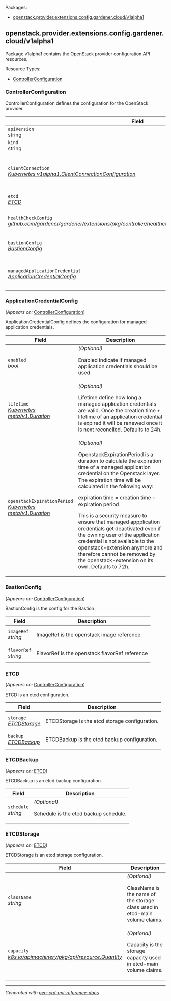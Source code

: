 <p>Packages:</p>
<ul>
<li>
<a href="#openstack.provider.extensions.config.gardener.cloud%2fv1alpha1">openstack.provider.extensions.config.gardener.cloud/v1alpha1</a>
</li>
</ul>
<h2 id="openstack.provider.extensions.config.gardener.cloud/v1alpha1">openstack.provider.extensions.config.gardener.cloud/v1alpha1</h2>
<p>
<p>Package v1alpha1 contains the OpenStack provider configuration API resources.</p>
</p>
Resource Types:
<ul><li>
<a href="#openstack.provider.extensions.config.gardener.cloud/v1alpha1.ControllerConfiguration">ControllerConfiguration</a>
</li></ul>
<h3 id="openstack.provider.extensions.config.gardener.cloud/v1alpha1.ControllerConfiguration">ControllerConfiguration
</h3>
<p>
<p>ControllerConfiguration defines the configuration for the OpenStack provider.</p>
</p>
<table>
<thead>
<tr>
<th>Field</th>
<th>Description</th>
</tr>
</thead>
<tbody>
<tr>
<td>
<code>apiVersion</code></br>
string</td>
<td>
<code>
openstack.provider.extensions.config.gardener.cloud/v1alpha1
</code>
</td>
</tr>
<tr>
<td>
<code>kind</code></br>
string
</td>
<td><code>ControllerConfiguration</code></td>
</tr>
<tr>
<td>
<code>clientConnection</code></br>
<em>
<a href="https://godoc.org/k8s.io/component-base/config/v1alpha1#ClientConnectionConfiguration">
Kubernetes v1alpha1.ClientConnectionConfiguration
</a>
</em>
</td>
<td>
<em>(Optional)</em>
<p>ClientConnection specifies the kubeconfig file and client connection
settings for the proxy server to use when communicating with the apiserver.</p>
</td>
</tr>
<tr>
<td>
<code>etcd</code></br>
<em>
<a href="#openstack.provider.extensions.config.gardener.cloud/v1alpha1.ETCD">
ETCD
</a>
</em>
</td>
<td>
<p>ETCD is the etcd configuration.</p>
</td>
</tr>
<tr>
<td>
<code>healthCheckConfig</code></br>
<em>
<a href="https://github.com/gardener/gardener/extensions/pkg/controller/healthcheck/config">
github.com/gardener/gardener/extensions/pkg/controller/healthcheck/config/v1alpha1.HealthCheckConfig
</a>
</em>
</td>
<td>
<em>(Optional)</em>
<p>HealthCheckConfig is the config for the health check controller</p>
</td>
</tr>
<tr>
<td>
<code>bastionConfig</code></br>
<em>
<a href="#openstack.provider.extensions.config.gardener.cloud/v1alpha1.BastionConfig">
BastionConfig
</a>
</em>
</td>
<td>
<em>(Optional)</em>
<p>BastionConfig the config for the Bastion</p>
</td>
</tr>
<tr>
<td>
<code>managedApplicationCredential</code></br>
<em>
<a href="#openstack.provider.extensions.config.gardener.cloud/v1alpha1.ApplicationCredentialConfig">
ApplicationCredentialConfig
</a>
</em>
</td>
<td>
<em>(Optional)</em>
<p>ApplicationCrednentialConfig defines the configuration for managed application credentials.</p>
</td>
</tr>
</tbody>
</table>
<h3 id="openstack.provider.extensions.config.gardener.cloud/v1alpha1.ApplicationCredentialConfig">ApplicationCredentialConfig
</h3>
<p>
(<em>Appears on:</em>
<a href="#openstack.provider.extensions.config.gardener.cloud/v1alpha1.ControllerConfiguration">ControllerConfiguration</a>)
</p>
<p>
<p>ApplicationCredentialConfig defines the configuration for managed application credentials.</p>
</p>
<table>
<thead>
<tr>
<th>Field</th>
<th>Description</th>
</tr>
</thead>
<tbody>
<tr>
<td>
<code>enabled</code></br>
<em>
bool
</em>
</td>
<td>
<em>(Optional)</em>
<p>Enabled indicate if managed application credentials should be used.</p>
</td>
</tr>
<tr>
<td>
<code>lifetime</code></br>
<em>
<a href="https://kubernetes.io/docs/reference/generated/kubernetes-api/v1.15/#duration-v1-meta">
Kubernetes meta/v1.Duration
</a>
</em>
</td>
<td>
<em>(Optional)</em>
<p>Lifetime define how long a managed application credentials are valid.
Once the creation time + lifetime of an application credential is expired
it will be renewed once it is next reconciled.
Defaults to 24h.</p>
</td>
</tr>
<tr>
<td>
<code>openstackExpirationPeriod</code></br>
<em>
<a href="https://kubernetes.io/docs/reference/generated/kubernetes-api/v1.15/#duration-v1-meta">
Kubernetes meta/v1.Duration
</a>
</em>
</td>
<td>
<em>(Optional)</em>
<p>OpenstackExpirationPeriod is a duration to calculate the expiration time
of a managed application credential on the Openstack layer.
The expiration time will be calculated in the following way:</p>
<p>expiration time = creation time + expiration period</p>
<p>This is a security measure to ensure that managed appplication credentials
get deactivated even if the owning user of the application credential
is not available to the openstack-extension anymore and therefore
cannot be removed by the openstack-extension on its own.
Defaults to 72h.</p>
</td>
</tr>
</tbody>
</table>
<h3 id="openstack.provider.extensions.config.gardener.cloud/v1alpha1.BastionConfig">BastionConfig
</h3>
<p>
(<em>Appears on:</em>
<a href="#openstack.provider.extensions.config.gardener.cloud/v1alpha1.ControllerConfiguration">ControllerConfiguration</a>)
</p>
<p>
<p>BastionConfig is the config for the Bastion</p>
</p>
<table>
<thead>
<tr>
<th>Field</th>
<th>Description</th>
</tr>
</thead>
<tbody>
<tr>
<td>
<code>imageRef</code></br>
<em>
string
</em>
</td>
<td>
<p>ImageRef is the openstack image reference</p>
</td>
</tr>
<tr>
<td>
<code>flavorRef</code></br>
<em>
string
</em>
</td>
<td>
<p>FlavorRef is the openstack flavorRef reference</p>
</td>
</tr>
</tbody>
</table>
<h3 id="openstack.provider.extensions.config.gardener.cloud/v1alpha1.ETCD">ETCD
</h3>
<p>
(<em>Appears on:</em>
<a href="#openstack.provider.extensions.config.gardener.cloud/v1alpha1.ControllerConfiguration">ControllerConfiguration</a>)
</p>
<p>
<p>ETCD is an etcd configuration.</p>
</p>
<table>
<thead>
<tr>
<th>Field</th>
<th>Description</th>
</tr>
</thead>
<tbody>
<tr>
<td>
<code>storage</code></br>
<em>
<a href="#openstack.provider.extensions.config.gardener.cloud/v1alpha1.ETCDStorage">
ETCDStorage
</a>
</em>
</td>
<td>
<p>ETCDStorage is the etcd storage configuration.</p>
</td>
</tr>
<tr>
<td>
<code>backup</code></br>
<em>
<a href="#openstack.provider.extensions.config.gardener.cloud/v1alpha1.ETCDBackup">
ETCDBackup
</a>
</em>
</td>
<td>
<p>ETCDBackup is the etcd backup configuration.</p>
</td>
</tr>
</tbody>
</table>
<h3 id="openstack.provider.extensions.config.gardener.cloud/v1alpha1.ETCDBackup">ETCDBackup
</h3>
<p>
(<em>Appears on:</em>
<a href="#openstack.provider.extensions.config.gardener.cloud/v1alpha1.ETCD">ETCD</a>)
</p>
<p>
<p>ETCDBackup is an etcd backup configuration.</p>
</p>
<table>
<thead>
<tr>
<th>Field</th>
<th>Description</th>
</tr>
</thead>
<tbody>
<tr>
<td>
<code>schedule</code></br>
<em>
string
</em>
</td>
<td>
<em>(Optional)</em>
<p>Schedule is the etcd backup schedule.</p>
</td>
</tr>
</tbody>
</table>
<h3 id="openstack.provider.extensions.config.gardener.cloud/v1alpha1.ETCDStorage">ETCDStorage
</h3>
<p>
(<em>Appears on:</em>
<a href="#openstack.provider.extensions.config.gardener.cloud/v1alpha1.ETCD">ETCD</a>)
</p>
<p>
<p>ETCDStorage is an etcd storage configuration.</p>
</p>
<table>
<thead>
<tr>
<th>Field</th>
<th>Description</th>
</tr>
</thead>
<tbody>
<tr>
<td>
<code>className</code></br>
<em>
string
</em>
</td>
<td>
<em>(Optional)</em>
<p>ClassName is the name of the storage class used in etcd-main volume claims.</p>
</td>
</tr>
<tr>
<td>
<code>capacity</code></br>
<em>
<a href="https://godoc.org/k8s.io/apimachinery/pkg/api/resource#Quantity">
k8s.io/apimachinery/pkg/api/resource.Quantity
</a>
</em>
</td>
<td>
<em>(Optional)</em>
<p>Capacity is the storage capacity used in etcd-main volume claims.</p>
</td>
</tr>
</tbody>
</table>
<hr/>
<p><em>
Generated with <a href="https://github.com/ahmetb/gen-crd-api-reference-docs">gen-crd-api-reference-docs</a>
</em></p>

